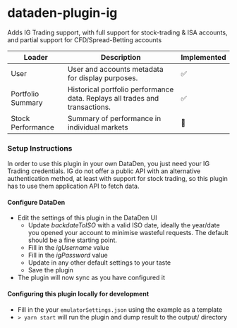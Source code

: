 # dataden-plugin-ig

Adds IG Trading support, with full support for stock-trading & ISA accounts, and partial support for CFD/Spread-Betting accounts

| Loader            | Description                                                                 | Implemented |
| ----------------- | --------------------------------------------------------------------------- | ----------- |
| User              | User and accounts metadata for display purposes.                            | ✅           |
| Portfolio Summary | Historical portfolio performance data. Replays all trades and transactions. | ✅           |
| Stock Performance | Summary of performance in individual markets                                | 🔴           |

### Setup Instructions

In order to use this plugin in your own DataDen, you just need your IG Trading credentials. IG do not offer a public API with an alternative authentication method, at least with support for stock trading, so this plugin has to use them application API to fetch data.

#### Configure DataDen

* Edit the settings of this plugin in the DataDen UI
  * Update *backdateToISO* with a valid ISO date, ideally the year/date you opened your account to minimise wasteful requests. The default should be a fine starting point.
  * Fill in the *igUsername* value 
  * Fill in the *igPassword* value
  * Update in any other default settings to your taste
  * Save the plugin
* The plugin will now sync as you have configured it

#### Configuring this plugin locally for development

* Fill in the your `emulatorSettings.json` using the example as a template
* `> yarn start` will run the plugin and dump result to the output/ directory
